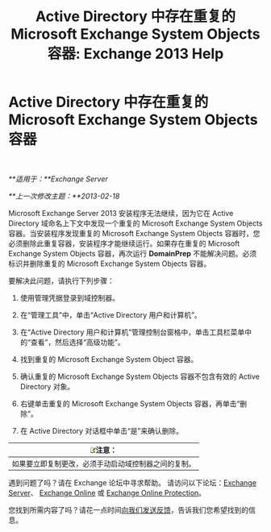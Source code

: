 ﻿---
title: 'Active Directory 中存在重复的 Microsoft Exchange System Objects 容器: Exchange 2013 Help'
TOCTitle: Active Directory 中存在重复的 Microsoft Exchange System Objects 容器
ms:assetid: cd0f45ab-89de-4653-b50d-c1157c2329d5
ms:mtpsurl: https://technet.microsoft.com/zh-cn/library/ms.exch.setupreadiness.adiniterrorrule(v=EXCHG.150)
ms:contentKeyID: 50491561
ms.date: 01/11/2018
mtps_version: v=EXCHG.150
ms.translationtype: HT
---

# Active Directory 中存在重复的 Microsoft Exchange System Objects 容器

 

_**适用于：**Exchange Server_

_**上一次修改主题：**2013-02-18_

Microsoft Exchange Server 2013 安装程序无法继续，因为它在 Active Directory 域命名上下文中发现一个重复的 Microsoft Exchange System Objects 容器。当安装程序发现重复的 Microsoft Exchange System Objects 容器时，您必须删除此重复容器，安装程序才能继续运行。如果存在重复的 Microsoft Exchange System Objects 容器，再次运行 **DomainPrep** 不能解决问题。必须标识并删除重复的 Microsoft Exchange System Objects 容器。

要解决此问题，请执行下列步骤：

1.  使用管理凭据登录到域控制器。

2.  在“管理工具”中，单击“Active Directory 用户和计算机”。

3.  在“Active Directory 用户和计算机”管理控制台窗格中，单击工具栏菜单中的“查看”，然后选择“高级功能”。

4.  找到重复的 Microsoft Exchange System Object 容器。

5.  确认重复的 Microsoft Exchange System Objects 容器不包含有效的 Active Directory 对象。

6.  右键单击重复的 Microsoft Exchange System Objects 容器，再单击“删除”。

7.  在 Active Directory 对话框中单击“是”来确认删除。

<table>
<thead>
<tr class="header">
<th><img src="images/Bb124558.note(EXCHG.150).gif" title="注意" alt="注意" />注意：</th>
</tr>
</thead>
<tbody>
<tr class="odd">
<td>如果要立即复制更改，必须手动启动域控制器之间的复制。</td>
</tr>
</tbody>
</table>


遇到问题了吗？请在 Exchange 论坛中寻求帮助。 请访问以下论坛：[Exchange Server](https://go.microsoft.com/fwlink/p/?linkid=60612)、 [Exchange Online](https://go.microsoft.com/fwlink/p/?linkid=267542) 或 [Exchange Online Protection](https://go.microsoft.com/fwlink/p/?linkid=285351)。

您找到所需内容了吗？请花一点时间[向我们发送反馈](mailto:exsetuphelpfeedback@microsoft.com?subject=exchange%202013%20setup%20help%20feedbac)，告诉我们您希望找到的信息。

